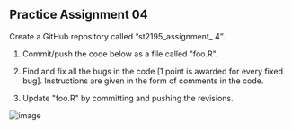 ## Practice Assignment 04

Create a GitHub repository called “st2195_assignment_ 4”.
1. Commit/push the code below as a file called "foo.R". 

2. Find and fix all the bugs in the code [1 point is awarded for every fixed bug]. 
Instructions are given in the form of comments in the code.

3. Update "foo.R" by committing and pushing the revisions.

![image](https://user-images.githubusercontent.com/113455029/201471647-bd85206f-0a10-4de0-b8db-51722ba16111.png)

